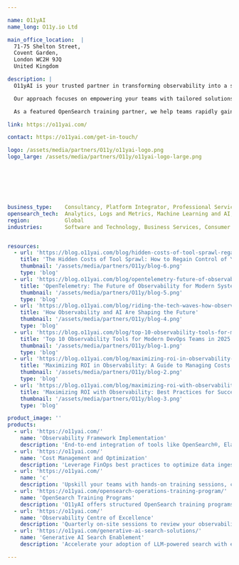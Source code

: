 ```yaml
---

name: O11yAI
name_long: O11y.io Ltd

main_office_location:  |
  71-75 Shelton Street, 
  Covent Garden, 
  London WC2H 9JQ 
  United Kingdom

description: |
  O11yAI is your trusted partner in transforming observability into a strategic advantage. We help organizations implement, optimize, and scale observability frameworks to improve system reliability, reduce operational costs, and unlock actionable insights. <br/><br/>

  Our approach focuses on empowering your teams with tailored solutions, actionable guidance, and the tools to monitor, optimize, and innovate effectively. From setup to long-term optimization, we’re here to make sure your observability investments deliver measurable business value. O11yAI is a UK-based consultancy with a global reach, serving industries that demand reliability, scalability, and speed.

  As a featured OpenSearch training partner, we help teams rapidly gain operational confidence through structured, expert-led training built for real-world observability.

link: https://o11yai.com/

contact: https://o11yai.com/get-in-touch/

logo: /assets/media/partners/O11y/o11yai-logo.png
logo_large: /assets/media/partners/O11y/o11yai-logo-large.png







business_type:    Consultancy, Platform Integrator, Professional Services, Support, Systems Integrator, Training
opensearch_tech:  Analytics, Logs and Metrics, Machine Learning and AI, Observability, Search, Security
region:           Global
industries:       Software and Technology, Business Services, Consumer Services, Education, Financial Services, Energy and Utilities, Government, Public Sector, Nonprofit, Healthcare, Media and Entertainment, Retail, Telecommunications


resources:
  - url: 'https://blog.o11yai.com/blog/hidden-costs-of-tool-sprawl-regain-control-tech-stack/'
    title: 'The Hidden Costs of Tool Sprawl: How to Regain Control of Your Tech Stack'
    thumbnail: '/assets/media/partners/O11y/blog-6.png'
    type: 'blog'
  - url: 'https://blog.o11yai.com/blog/opentelemetry-future-of-observability/'
    title: 'OpenTelemetry: The Future of Observability for Modern Systems'
    thumbnail: '/assets/media/partners/O11y/blog-5.png'
    type: 'blog'
  - url: 'https://blog.o11yai.com/blog/riding-the-tech-waves-how-observability-and-ai-are-shaping-the-future/'
    title: 'How Observability and AI Are Shaping the Future'
    thumbnail: '/assets/media/partners/O11y/blog-4.png'
    type: 'blog'
  - url: 'https://blog.o11yai.com/blog/top-10-observability-tools-for-modern-devops-teams/'
    title: 'Top 10 Observability Tools for Modern DevOps Teams in 2025'
    thumbnail: '/assets/media/partners/O11y/blog-1.png'
    type: 'blog'
  - url: 'https://blog.o11yai.com/blog/maximizing-roi-in-observability-a-guide-to-managing-costs-without/'
    title: 'Maximizing ROI in Observability: A Guide to Managing Costs Without Compromising Visibility'
    thumbnail: '/assets/media/partners/O11y/blog-2.png'
    type: 'blog'
  - url: 'https://blog.o11yai.com/blog/maximizing-roi-with-observability-best-practices-for-success/'
    title: 'Maximizing ROI with Observability: Best Practices for Success'
    thumbnail: '/assets/media/partners/O11y/blog-3.png'
    type: 'blog'

product_image: ''
products:
  - url: 'https://o11yai.com/'
    name: 'Observability Framework Implementation'
    description: 'End-to-end integration of tools like OpenSearch®, Elastic®, New Relic®, Grafana®, and more with your systems. Includes SLO design, custom dashboards, and alerting tailored to your business objectives.'
  - url: 'https://o11yai.com/'
    name: 'Cost Management and Optimization'
    description: 'Leverage FinOps best practices to optimize data ingestion, manage operational costs, and maximize the value of your observability tools.'
  - url: 'https://o11yai.com/'
    name: 'c'
    description: 'Upskill your teams with hands-on training sessions, certifications, and workshops designed to embed observability practices into your organization.'
  - url: 'https://o11yai.com/opensearch-operations-training-program/'
    name: 'OpenSearch Training Programs'
    description: 'O11yAI offers structured OpenSearch training programs for DevOps, SREs, platform, and security teams — from foundational concepts to advanced performance tuning, scaling, and machine learning. Our Level 1 and Level 2 courses include hands-on labs, real-world troubleshooting, and live remote delivery. Post-training support is also available via Slack and follow-up consulting.'
  - url: 'https://o11yai.com/'
    name: 'Observability Centre of Excellence'
    description: 'Quarterly on-site sessions to review your observability roadmap, ensure alignment with business goals, and increase team engagement.'
  - url: 'https://o11yai.com/generative-ai-search-solutions/'
    name: 'Generative AI Search Enablement'
    description: 'Accelerate your adoption of LLM-powered search with expert-led consulting, implementation, and integration support. We help teams build secure, performant generative search workflows using OpenSearch, Elasticsearch, and vector-based retrieval. From vector index tuning to LLM orchestration and RAG pipelines, we deliver practical solutions tailored to your data and domain.'

---
```

